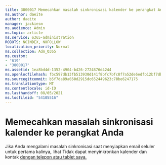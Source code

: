 ```yaml
---
title: 3800017 Memecahkan masalah sinkronisasi kalender ke perangkat Anda
ms.author: daeite
author: daeite
manager: jackiesm
ms.audience: Admin
ms.topic: article
ms.service: o365-administration
ROBOTS: NOINDEX, NOFOLLOW
localization_priority: Normal
ms.collection: Adm_O365
ms.custom:
- "619"
- "3800017"
ms.assetid: 1ea8bd4d-1352-4904-b426-2724876d4244
ms.openlocfilehash: fbc597db13fb513930d141f8bfc7bfc8f7a52de6edfb12bf7db64a46e3cbdaa9
ms.sourcegitcommit: b5f7da89a650d2915dc652449623c78be6247175
ms.translationtype: MT
ms.contentlocale: id-ID
ms.lasthandoff: 08/05/2021
ms.locfileid: "54105516"
---
```

# <a name="troubleshoot-syncing-your-calendar-to-your-device"></a>Memecahkan masalah sinkronisasi kalender ke perangkat Anda

Jika Anda mengalami masalah sinkronisasi saat menyiapkan email seluler untuk pertama kalinya, lihat Tidak dapat menyinkronkan kalender dan kontak [dengan telepon atau tablet saya.](https://support.office.com/article/8479d764-b9f5-4fff-ba88-edd7c265df9f)
  